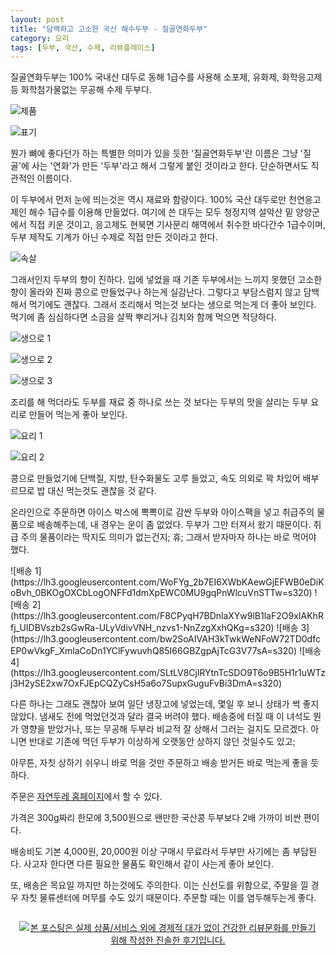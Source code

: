 ```yaml
---
layout: post
title: "담백하고 고소한 국산 해수두부 - 질골연화두부"
category: 요리
tags: [두부, 국산, 수제, 리뷰플레이스]
---
```


질골연화두부는
100% 국내산 대두로
동해 1급수를 사용해
소포제, 유화제, 화학응고제 등 화학첨가물없는
무공해 수제 두부다.

![제품](https://lh3.googleusercontent.com/nQP7rkpbjeTfN-H_lxVQLRFeT38GGkciqdKNC_jtjvhoxi3M9UhTEpyUInT5IsH7-5NVUiF61nEsHg=s560)

![표기](https://lh3.googleusercontent.com/vhMRnyLP6kgblnx6ZEyLMe72wcxdTltxCRx8dsEZUBPvgx6XWtQPYwtErrbaylY7RaA6X9hDfaiGiw=s560)

뭔가 뼈에 좋다던가 하는 특별한 의미가 있을 듯한 '질골연화두부'란 이름은
그냥 '질골'에 사는 '연화'가 만든 '두부'라고 해서 그렇게 붙인 것이라고 한다.
단순하면서도 직관적인 이름이다.

이 두부에서 먼저 눈에 띄는것은 역시 재료와 함량이다.
100% 국산 대두로만 천연응고제인 해수 1급수를 이용해 만들었다.
여기에 쓴 대두는 모두 청정지역 설악산 밑 양양군에서 직접 키운 것이고,
응고제도 현북면 기사문리 해역에서 취수한 바다간수 1급수이며,
두부 제작도 기계가 아닌 수제로 직접 만든 것이라고 한다.

![속살](https://lh3.googleusercontent.com/e975F2pYYoo-bsS42dK8-qY5GX4yGRTr9OrStDdI9Hy0wVp2QFEx1ZRJwcw3YBiMPEIuzK83lprFnA=s560)

그래서인지 두부의 향이 진하다.
입에 넣었을 때 기존 두부에서는 느끼지 못했던 고소한 향이 올라와
진짜 콩으로 만들었구나 하는게 실감난다.
그렇다고 부담스럼지 않고 담백해서 먹기에도 괜찮다.
그래서 조리해서 먹는것 보다는 생으로 먹는게 더 좋아 보인다.
먹기에 좀 심심하다면 소금을 살짝 뿌리거나 김치와 함께 먹으면 적당하다.

![생으로 1](https://lh3.googleusercontent.com/nqzR5sF800Lv6oK1bbFiDcx16EU9x5N1jcK7RvUYZnHIKBEvkg7y4-qDfcNok3v7HPTVT1_pWmYPrg=s560)

![생으로 2](https://lh3.googleusercontent.com/gzD6I5RiYuOSbP_GpnvPE3N3MevplzGr-Xepw79sFrwp3Ia69EHaDho6MNtLfURcy8Wg1mnre9WE2Q=s560)

![생으로 3](https://lh3.googleusercontent.com/ka4UXJrpq671D1XBA8NxCaZn6a6KtAD-dZ0bVeeyM-tnT035Ri89yDRK5slzm5cgvT69aLbxhVo_uw=s560)

조리를 해 먹더라도 두부를 재료 중 하나로 쓰는 것 보다는
두부의 맛을 살리는 두부 요리로 만들어 먹는게 좋아 보인다.

![요리 1](https://lh3.googleusercontent.com/-xfKLgsPnUec/WfChzJY12yI/AAAAAAAAaCY/HDlms_H8zpA1WYRVpsYIL6p5hBYvB1GGACE0YBhgL/w560/jilgol-yonhwa-tofu-how-1.jpg)

![요리 2](https://lh3.googleusercontent.com/-TuJFe8keZQo/WfCh-rZlvCI/AAAAAAAAaCo/kgZGzgb5qAosqvOUlxLfATeToD-wdErbwCE0YBhgL/w560/jilgol-yonhwa-tofu-how-2.jpg)

콩으로 만들었기에 단백질, 지방, 탄수화물도 고루 들었고,
속도 의외로 꽉 차있어 배부르므로
밥 대신 먹는것도 괜찮을 것 같다.

온라인으로 주문하면 아이스 박스에
뽁뽁이로 감싼 두부와 아이스팩을 넣고
취급주의 물품으로 배송해주는데,
내 경우는 운이 좀 없었다.
두부가 그만 터져서 왔기 때문이다.
취급 주의 물품이라는 딱지도 의미가 없는건지; 휴;
그래서 받자마자 하나는 바로 먹어야 했다.

<p class="center" markdown="1">
![배송 1](https://lh3.googleusercontent.com/WoFYg_2b7EI6XWbKAewGjEFWB0eDiKoBvh_0BKOgOXCbLogONFFd1dmXpEWC0MU9gqPnWlcuVnSTTw=s320)
![배송 2](https://lh3.googleusercontent.com/F8CPyqH7BDnlaXYw9lB1laF2O9xIAKhRfj_UIDBVszb2sGwRa-ULyVdivVNH_nzvs1-NnZzgXxhQKg=s320)
![배송 3](https://lh3.googleusercontent.com/bw2SoAIVAH3kTwkWeNFoW72TD0dfcEP0wVkgF_XmlaCoDn1YClFywuvhQ85I66GBZgpAjTcG3V77sA=s320)
![배송 4](https://lh3.googleusercontent.com/SLtLV8CjlRYtnTcSDO9T6o9B5H1r1uWTzj3H2ySE2xw7OxFJEpCQZyCsH5a6o7SupxGuguFvBi3DmA=s320)
</p>

다른 하나는 그래도 괜찮아 보여 일단 냉장고에 넣었는데,
몇일 후 보니 상태가 썩 좋지 않았다.
냄새도 전에 먹었던것과 달라 결국 버려야 했다.
배송중에 터질 때 이 녀석도 뭔가 영향을 받았거나,
또는 무공해 두부라 비교적 잘 상해서 그러는 걸지도 모르겠다.
아니면 반대로 기존에 먹던 두부가 이상하게 오랫동안 상하지 않던 것일수도 있고;

아무튼, 자칫 상하기 쉬우니
바로 먹을 것만 주문하고
배송 받거든 바로 먹는게 좋을 듯하다.

주문은 [자연두레 홈페이지](http://www.creativen.co.kr)에서 할 수 있다.

가격은 300g짜리 한모에 3,500원으로
왠만한 국산콩 두부보다 2배 가까이 비싼 편이다.

배송비도 기본 4,000원, 20,000원 이상 구매시 무료라서
두부만 사기에는 좀 부담된다.
사고자 한다면 다른 필요한 물품도 확인해서 같이 사는게 좋아 보인다.

또, 배송은 목요일 까지만 하는것에도 주의한다.
이는 신선도를 위함으로, 주말을 낄 경우 자칫 물류센터에 머무를 수도 있기 때문이다.
주문할 때는 이를 염두해두는게 좋다.



<div style="text-align: center; padding: 1em;"><a href="http://reviewplace.co.kr/detail.php?number=10219" target="_blank"><img src="http://reviewplace.co.kr/blog_traffic.php?key=MTAyMTl8cmV6bm9h" border="0" alt="본 포스팅은 실제 상품/서비스 외에 경제적 대가 없이 건강한 리뷰문화를 만들기 위해 작성한 진솔한 후기입니다."></a></div>
